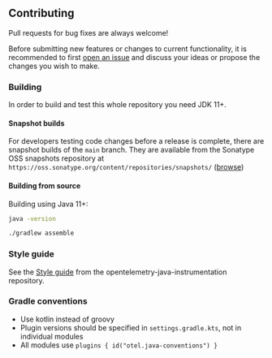 ## Contributing

Pull requests for bug fixes are always welcome!

Before submitting new features or changes to current functionality, it is recommended to first
[open an issue](https://github.com/open-telemetry/opentelemetry-java-contrib/issues/new)
and discuss your ideas or propose the changes you wish to make.

### Building

In order to build and test this whole repository you need JDK 11+.

#### Snapshot builds

For developers testing code changes before a release is complete, there are
snapshot builds of the `main` branch. They are available from
the Sonatype OSS snapshots repository at `https://oss.sonatype.org/content/repositories/snapshots/`
([browse](https://oss.sonatype.org/content/repositories/snapshots/io/opentelemetry/contrib/))

#### Building from source

Building using Java 11+:

```bash
java -version
```

```bash
./gradlew assemble
```

### Style guide

See
the [Style guide](https://github.com/open-telemetry/opentelemetry-java-instrumentation/blob/main/docs/contributing/style-guideline.md)
from the opentelemetry-java-instrumentation repository.

### Gradle conventions

- Use kotlin instead of groovy
- Plugin versions should be specified in `settings.gradle.kts`, not in individual modules
- All modules use `plugins { id("otel.java-conventions") }`
